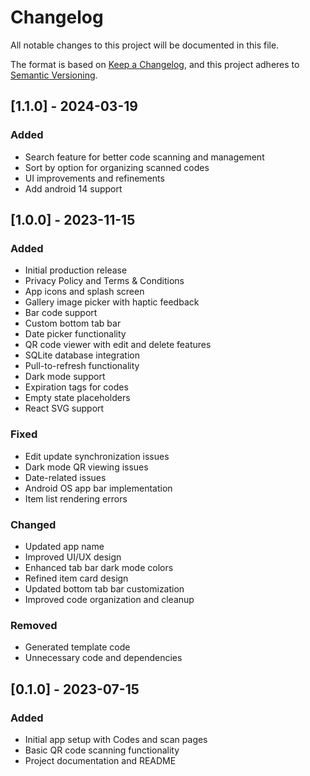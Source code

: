 # Changelog

All notable changes to this project will be documented in this file.

The format is based on [Keep a Changelog](https://keepachangelog.com/en/1.0.0/),
and this project adheres to [Semantic Versioning](https://semver.org/spec/v2.0.0.html).

## [1.1.0] - 2024-03-19

### Added

- Search feature for better code scanning and management
- Sort by option for organizing scanned codes
- UI improvements and refinements
- Add android 14 support

## [1.0.0] - 2023-11-15

### Added

- Initial production release
- Privacy Policy and Terms & Conditions
- App icons and splash screen
- Gallery image picker with haptic feedback
- Bar code support
- Custom bottom tab bar
- Date picker functionality
- QR code viewer with edit and delete features
- SQLite database integration
- Pull-to-refresh functionality
- Dark mode support
- Expiration tags for codes
- Empty state placeholders
- React SVG support

### Fixed

- Edit update synchronization issues
- Dark mode QR viewing issues
- Date-related issues
- Android OS app bar implementation
- Item list rendering errors

### Changed

- Updated app name
- Improved UI/UX design
- Enhanced tab bar dark mode colors
- Refined item card design
- Updated bottom tab bar customization
- Improved code organization and cleanup

### Removed

- Generated template code
- Unnecessary code and dependencies

## [0.1.0] - 2023-07-15

### Added

- Initial app setup with Codes and scan pages
- Basic QR code scanning functionality
- Project documentation and README
